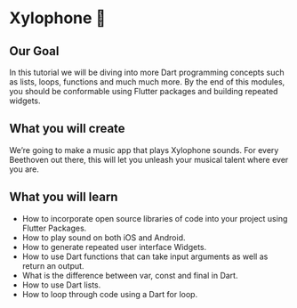

# Xylophone 🎹

## Our Goal

In this tutorial we will be diving into more Dart programming concepts such as lists, loops, functions and much much more. By the end of this modules, you should be conformable using Flutter packages and building repeated widgets.


## What you will create

We’re going to make a music app that plays Xylophone sounds. For every Beethoven out there, this will let you unleash your musical talent where ever you are. 


## What you will learn

- How to incorporate open source libraries of code into your project using Flutter Packages.
- How to play sound on both iOS and Android.
- How to generate repeated user interface Widgets.
- How to use Dart functions that can take input arguments as well as return an output.
- What is the difference between var, const and final in Dart.
- How to use Dart lists.
- How to loop through code using a Dart for loop.


